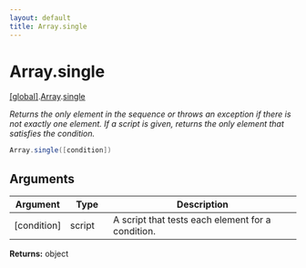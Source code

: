 ```yaml
---
layout: default
title: Array.single
---
```


# Array.single

[\[global\]]({{site.baseurl}}/docs/).[Array]({{site.baseurl}}/docs/Array/).[single]({{site.baseurl}}/docs/Array/single/)

_Returns the only element in the sequence or throws an exception if there is not exactly one element. If a script is given, returns the only element that satisfies the condition._

```cs
Array.single([condition])
```

## Arguments

<table>
  <col width="15%">
  <col width="15%">
  <thead>
    <tr>
      <th>Argument</th>
      <th>Type</th>
      <th>Description</th>
    </tr>
  </thead>
  <tbody>
    <tr>
      <td>[condition]</td>
      <td>script</td>
      <td>A script that tests each element for a condition.</td>
    </tr>
  </tbody>
</table>

**Returns:** object
